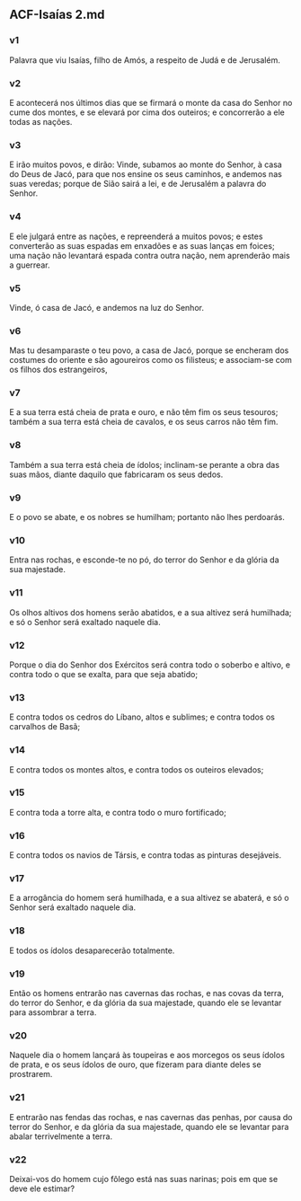## ACF-Isaías 2.md
### v1
 Palavra que viu Isaías, filho de Amós, a respeito de Judá e de Jerusalém.
### v2
 E acontecerá nos últimos dias que se firmará o monte da casa do Senhor no cume dos montes, e se elevará por cima dos outeiros; e concorrerão a ele todas as nações.
### v3
 E irão muitos povos, e dirão: Vinde, subamos ao monte do Senhor, à casa do Deus de Jacó, para que nos ensine os seus caminhos, e andemos nas suas veredas; porque de Sião sairá a lei, e de Jerusalém a palavra do Senhor.
### v4
 E ele julgará entre as nações, e repreenderá a muitos povos; e estes converterão as suas espadas em enxadões e as suas lanças em foices; uma nação não levantará espada contra outra nação, nem aprenderão mais a guerrear.
### v5
 Vinde, ó casa de Jacó, e andemos na luz do Senhor.
### v6
 Mas tu desamparaste o teu povo, a casa de Jacó, porque se encheram dos costumes do oriente e são agoureiros como os filisteus; e associam-se com os filhos dos estrangeiros,
### v7
 E a sua terra está cheia de prata e ouro, e não têm fim os seus tesouros; também a sua terra está cheia de cavalos, e os seus carros não têm fim.
### v8
 Também a sua terra está cheia de ídolos; inclinam-se perante a obra das suas mãos, diante daquilo que fabricaram os seus dedos.
### v9
 E o povo se abate, e os nobres se humilham; portanto não lhes perdoarás.
### v10
 Entra nas rochas, e esconde-te no pó, do terror do Senhor e da glória da sua majestade.
### v11
 Os olhos altivos dos homens serão abatidos, e a sua altivez será humilhada; e só o Senhor será exaltado naquele dia.
### v12
 Porque o dia do Senhor dos Exércitos será contra todo o soberbo e altivo, e contra todo o que se exalta, para que seja abatido;
### v13
 E contra todos os cedros do Líbano, altos e sublimes; e contra todos os carvalhos de Basã;
### v14
 E contra todos os montes altos, e contra todos os outeiros elevados;
### v15
 E contra toda a torre alta, e contra todo o muro fortificado;
### v16
 E contra todos os navios de Társis, e contra todas as pinturas desejáveis.
### v17
 E a arrogância do homem será humilhada, e a sua altivez se abaterá, e só o Senhor será exaltado naquele dia.
### v18
 E todos os ídolos desaparecerão totalmente.
### v19
 Então os homens entrarão nas cavernas das rochas, e nas covas da terra, do terror do Senhor, e da glória da sua majestade, quando ele se levantar para assombrar a terra.
### v20
 Naquele dia o homem lançará às toupeiras e aos morcegos os seus ídolos de prata, e os seus ídolos de ouro, que fizeram para diante deles se prostrarem.
### v21
 E entrarão nas fendas das rochas, e nas cavernas das penhas, por causa do terror do Senhor, e da glória da sua majestade, quando ele se levantar para abalar terrivelmente a terra.
### v22
 Deixai-vos do homem cujo fôlego está nas suas narinas; pois em que se deve ele estimar?
